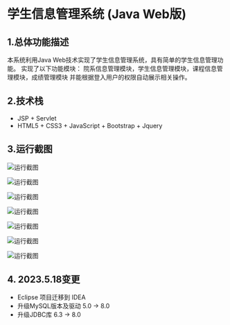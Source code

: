 # 学生信息管理系统 (Java Web版)

## 1.总体功能描述
本系统利用Java Web技术实现了学生信息管理系统，具有简单的学生信息管理功能。
实现了以下功能模块：
院系信息管理模块，学生信息管理模块，课程信息管理模块，成绩管理模块
并能根据登入用户的权限自动展示相关操作。

## 2.技术栈
- JSP + Servlet
- HTML5 + CSS3 + JavaScript + Bootstrap + Jquery

## 3.运行截图

![运行截图](https://github.com/Soarkey/StudentManagement/blob/master/images/1.jpg)

![运行截图](https://github.com/Soarkey/StudentManagement/blob/master/images/2.jpg)

![运行截图](https://github.com/Soarkey/StudentManagement/blob/master/images/3.jpg)

![运行截图](https://github.com/Soarkey/StudentManagement/blob/master/images/4.jpg)

![运行截图](https://github.com/Soarkey/StudentManagement/blob/master/images/5.jpg)

![运行截图](https://github.com/Soarkey/StudentManagement/blob/master/images/6.jpg)

![运行截图](https://github.com/Soarkey/StudentManagement/blob/master/images/7.jpg)

## 4. 2023.5.18变更
* Eclipse 项目迁移到 IDEA
* 升级MySQL版本及驱动 5.0 -> 8.0
* 升级JDBC库 6.3 -> 8.0

